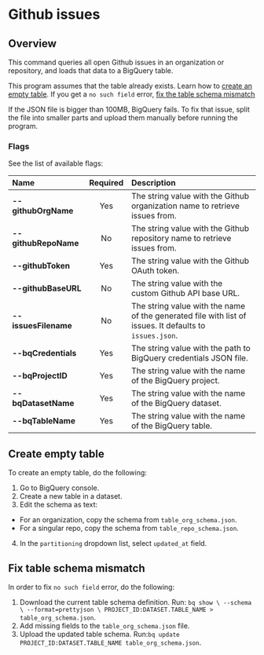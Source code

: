 # Github issues


## Overview

This command queries all open Github issues in an organization or repository, and loads that data to a BigQuery table.

This program assumes that the table already exists. Learn how to [create an empty table](#create-empty-table).
If you get a `no such field` error, [fix the table schema mismatch](#fix-table-schema-mismatch)

If the JSON file is bigger than 100MB, BigQuery fails. To fix that issue, split the file into smaller parts and upload them manually before running the program.

### Flags

See the list of available flags:

| Name                             | Required | Description                                                                                          |
| :-----------------------------   | :------: | :--------------------------------------------------------------------------------------------------- |
| **--githubOrgName**              |   Yes    | The string value with the Github organization name to retrieve issues from.
| **--githubRepoName**             |    No    | The string value with the Github repository name to retrieve issues from.
| **--githubToken**                |   Yes    | The string value with the Github OAuth token.
| **--githubBaseURL**              |    No    | The string value with the custom Github API base URL.
| **--issuesFilename**             |    No    | The string value with the name of the generated file with list of issues. It defaults to `issues.json`.
| **--bqCredentials**              |   Yes    | The string value with the path to BigQuery credentials JSON file.
| **--bqProjectID**                |   Yes    | The string value with the name of the BigQuery project.
| **--bqDatasetName**              |   Yes    | The string value with the name of the BigQuery dataset.
| **--bqTableName**                |   Yes    | The string value with the name of the BigQuery table.

## Create empty table

To create an empty table, do the following:

1. Go to BigQuery console.
2. Create a new table in a dataset.
3. Edit the schema as text:
  * For an organization, copy the schema from `table_org_schema.json`.
  * For a singular repo, copy the schema from `table_repo_schema.json`.
4. In the `partitioning` dropdown list, select `updated_at` field.

## Fix table schema mismatch

In order to fix `no such field` error, do the following:

1. Download the current table schema definition. Run: `bq show \ --schema \ --format=prettyjson \ PROJECT_ID:DATASET.TABLE_NAME > table_org_schema.json`.
2. Add missing fields to the `table_org_schema.json` file.
3. Upload the updated table schema. Run:`bq update PROJECT_ID:DATASET.TABLE_NAME table_org_schema.json`.
